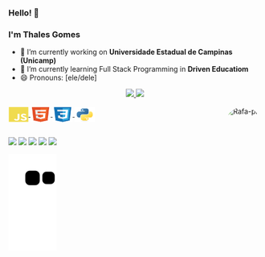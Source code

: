 ### Hello! 👋
### I'm Thales Gomes
- 🔭 I’m currently working on <b>Universidade Estadual de Campinas (Unicamp)</b>
- 🌱 I’m currently learning Full Stack Programming in <b>Driven Educatiom</b>
- 😄 Pronouns: [ele/dele]

<div align="center">
  <a href="https://github.com/thalesgomest">
  <img height="150em" src="https://github-readme-stats.vercel.app/api?username=thalesgomest&show_icons=true&theme=nightowl&include_all_commits=true&count_private=true"/>
  <img height="150em" src="https://github-readme-stats.vercel.app/api/top-langs/?username=thalesgomest&layout=compact&langs_count=7&theme=nightowl"/>
</div>
<div style="display: inline_block"><br>
  <img align="center" alt="Thales-Js" height="30" width="40" src="https://raw.githubusercontent.com/devicons/devicon/master/icons/javascript/javascript-plain.svg">
  <img align="center" alt="Thales-HTML" height="30" width="40" src="https://raw.githubusercontent.com/devicons/devicon/master/icons/html5/html5-original.svg">
  <img align="center" alt="Thales-CSS" height="30" width="40" src="https://raw.githubusercontent.com/devicons/devicon/master/icons/css3/css3-original.svg">
  <img align="center" alt="Thales-Python" height="30" width="40" src="https://raw.githubusercontent.com/devicons/devicon/master/icons/python/python-original.svg">
  <img align="right" alt="Rafa-pic" height="150" style="border-radius:50px;" src="https://res.cloudinary.com/practicaldev/image/fetch/s--yoKA8H-p--/c_limit,f_auto,fl_progressive,q_80,w_375/https://dev-to-uploads.s3.amazonaws.com/uploads/badge/badge_image/34/gopher-badge.png">
</div>
</div>
  
  ##
 
<!--  Redes Sociais e Contatos -->
<div>
  <a href="https://www.facebook.com/thales.gomes.targino/" target="_blank"><img src="https://img.shields.io/badge/Facebook-1877F2?style=for-the-badge&logo=facebook&logoColor=white" target="_blank"></a> 
  <a href="https://www.instagram.com/thalesgomest/" target="_blank"><img src="https://img.shields.io/badge/Instagram-E4405F?style=for-the-badge&logo=instagram&logoColor=white" target="_blank"></a>
  <a href="https://open.spotify.com/user/thalesgomes" target="_blank"><img src="https://img.shields.io/badge/Spotify-1ED760?&style=for-the-badge&logo=spotify&logoColor=white" target="_blank"></a> 
  <a href = "mailto:thalestargino@gmail.com"><img src="https://img.shields.io/badge/Gmail-D14836?style=for-the-badge&logo=gmail&logoColor=white" target="_blank"></a>
  <a href="https://www.linkedin.com/in/thales-gomes-targino/" target="_blank"><img src="https://img.shields.io/badge/-LinkedIn-%230077B5?style=for-the-badge&logo=linkedin&logoColor=white" target="_blank"></a> 
 
  ![Snake animation](https://github.com/thalesgomest/thalesgomest/blob/output/github-contribution-grid-snake.svg)
 
</div>
